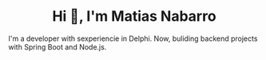 <h1 align="center">Hi 👋, I'm Matias Nabarro</h1>

<p>I'm a developer with sexperiencie in Delphi. Now, buliding backend projects with Spring Boot and Node.js.</p>
<!--
**mnabarro/mnabarro** is a ✨ _special_ ✨ repository because its `README.md` (this file) appears on your GitHub profile.

Here are some ideas to get you started:

- 🔭 I’m currently working on ...
- 🌱 I’m currently learning ...
- 👯 I’m looking to collaborate on ...
- 🤔 I’m looking for help with ...
- 💬 Ask me about ...
- 📫 How to reach me: ...
- 😄 Pronouns: ...
- ⚡ Fun fact: ...
-->
